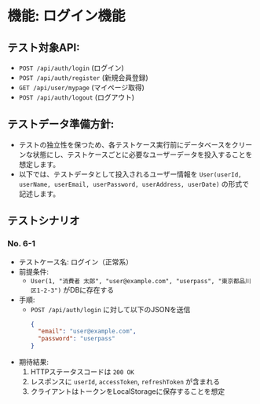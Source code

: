 # 機能: ログイン機能

## テスト対象API:

- `POST /api/auth/login` (ログイン)
- `POST /api/auth/register` (新規会員登録)
- `GET /api/user/mypage` (マイページ取得)
- `POST /api/auth/logout` (ログアウト)

## テストデータ準備方針:

- テストの独立性を保つため、各テストケース実行前にデータベースをクリーンな状態にし、テストケースごとに必要なユーザーデータを投入することを想定します。
- 以下では、テストデータとして投入されるユーザー情報を `User(userId, userName, userEmail, userPassword, userAddress, userDate)` の形式で記述します。

## テストシナリオ

### No. 6-1

- テストケース名: ログイン（正常系）
- 前提条件:  
  - `User(1, "消費者 太郎", "user@example.com", "userpass", "東京都品川区1-2-3")` がDBに存在する
- 手順:  
  - `POST /api/auth/login` に対して以下のJSONを送信
    ```json
    {
      "email": "user@example.com",
      "password": "userpass"
    }
    ```
- 期待結果:  
  1. HTTPステータスコードは `200 OK`  
  2. レスポンスに `userId`, `accessToken`, `refreshToken` が含まれる  
  3. クライアントはトークンをLocalStorageに保存することを想定
